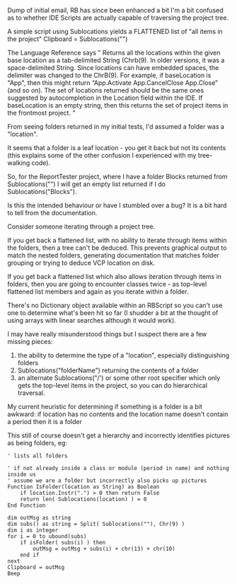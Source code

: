 Dump of initial email, RB has since been enhanced a bit
I'm a bit confused as to whether IDE Scripts are actually capable of traversing the project tree.

A simple script using Sublocations yields a FLATTENED list of "all items in the project"
Clipboard = Sublocations("")

The Language Reference says
"
Returns all the locations within the given base
location as a tab-delimited String (Chrb(9). In
older versions, it was a space-delimited String.
Since locations can have embedded spaces, the
delimiter was changed to the ChrB(9).
For example, if baseLocation is "App", then this
might return “App.Activate App.CancelClose
App.Close” (and so on). The set of locations
returned should be the same ones suggested by
autocompletion in the Location field within the
IDE. If baseLocation is an empty string, then this
returns the set of project items in the frontmost
project.
"

From seeing folders returned in my initial tests, I'd assumed a folder was a "location".

It seems that a folder is a leaf location - you get it back but not its contents (this explains some of the other confusion I experienced with my tree-walking code).

So, for the ReportTester project, where I have a folder Blocks returned from Sublocations("") I will get an empty list returned if I do Sublocations("Blocks").

Is this the intended behaviour or have I stumbled over a bug? It is a bit hard to tell from the documentation.

Consider someone iterating through a project tree.

If you get back a flattened list, with no ability to iterate through items within the folders, then a tree can't be deduced. This prevents graphical output to match the nested folders, generating documentation that matches folder grouping or trying to deduce VCP location on disk.

If you get back a flattened list which also allows iteration through items in folders, then you are going to encounter classes twice - as top-level flattened list members and again as you iterate within a folder.

There's no Dictionary object available within an RBScript so you can't use one to determine what's been hit so far (I shudder a bit at the thought of using arrays with linear searches although it would work).

I may have really misunderstood things but I suspect there are a few missing pieces:
1) the ability to determine the type of a "location", especially distinguishing folders
2) Sublocations("folderName") returning the contents of a folder
3) an alternate Sublocations("/') or some other root specifier which only gets the top-level items in the project, so you can do hierarchical traversal.

My current heuristic for determining if something is a folder is a bit awkward:
if location has no contents and the location name doesn't contain a period then it is a folder

This still of course doesn't get a hierarchy and incorrectly identifies pictures as being folders, eg:
```
' lists all folders

' if not already inside a class or module (period in name) and nothing inside us
' assume we are a folder but incorrectly also picks up pictures
Function IsFolder(location as String) as Boolean
	if location.Instr(".") > 0 then return False
	return len( Sublocations(location) ) = 0
End Function

dim outMsg as string
dim subs() as string = Split( Sublocations(""), Chr(9) )
dim i as integer
for i = 0 to ubound(subs)
	if isFolder( subs(i) ) then
		outMsg = outMsg + subs(i) + chr(13) + chr(10)
	end if
next
Clipboard = outMsg
Beep
```